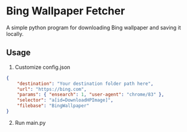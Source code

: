# Bing Wallpaper Fetcher

A simple python program for downloading Bing wallpaper and saving it locally.

## Usage

1. Customize config.json
```json
{
    "destination": "Your destination folder path here",
    "url": "https://bing.com",
    "params": { "ensearch": 1, "user-agent": "chrome/83" },
    "selector": "a[id=DownloadHPImage]",
    "filebase": "BingWallpaper"
}
```

2. Run main.py